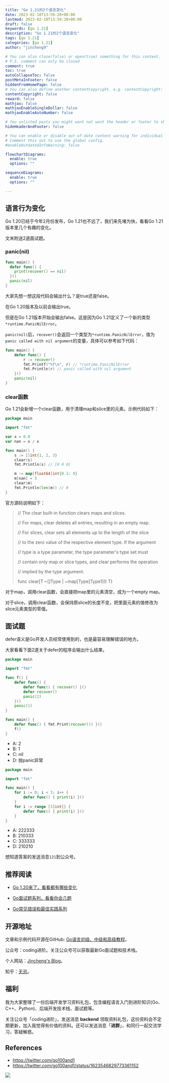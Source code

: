 ```yaml
---
title: "Go 1.21的2个语言变化"
date: 2023-02-18T13:59:20+08:00
lastmod: 2023-02-18T13:59:20+08:00
draft: false
keywords: [go 1.21]
description: "Go 1.21的2个语言变化"
tags: [go 1.21]
categories: [go 1.21]
author: "jincheng9"

# You can also close(false) or open(true) something for this content.
# P.S. comment can only be closed
comment: true
toc: true
autoCollapseToc: false
postMetaInFooter: false
hiddenFromHomePage: false
# You can also define another contentCopyright. e.g. contentCopyright: "This is another copyright."
contentCopyright: false
reward: false
mathjax: false
mathjaxEnableSingleDollar: false
mathjaxEnableAutoNumber: false

# You unlisted posts you might want not want the header or footer to show
hideHeaderAndFooter: false

# You can enable or disable out-of-date content warning for individual post.
# Comment this out to use the global config.
#enableOutdatedInfoWarning: false

flowchartDiagrams:
  enable: true
  options: ""

sequenceDiagrams: 
  enable: true
  options: ""

---
```


## 语言行为变化

Go 1.20已经于今年2月份发布，Go 1.21也不远了，我们来先堵为快，看看Go 1.21版本里几个有趣的变化。

文末附送2道面试题。

### panic(nil)

```go
func main() {
  defer func() {
    print(recover() == nil)
  }()
  panic(nil)
}
```

大家先想一想这段代码会输出什么？是true还是false。

在Go 1.20版本及以前会输出true。

但是在Go 1.21版本开始会输出false。这是因为Go 1.21定义了一个新的类型`*runtime.PanicNilError`。

`panic(nil)`后，`recover()`会返回一个类型为`*runtime.PanicNilError`，值为`panic called with nil argument`的变量，具体可以参考如下代码：

```go
func main() {
	defer func() {
		r := recover()
		fmt.Printf("%T\n", r) // *runtime.PanicNilError
		fmt.Println(r) // panic called with nil argument
	}()
	panic(nil)
}
```



### clear函数

Go 1.21会新增一个clear函数，用于清理map和slice里的元素。示例代码如下：

```go
package main

import "fmt"

var x = 0.0
var nan = x / x

func main() {
	s := []int{1, 2, 3}
	clear(s)
	fmt.Println(s) // [0 0 0]

	m := map[float64]int{0.1: 9}
	m[nan] = 5
	clear(m)
	fmt.Println(len(m)) // 0
}
```

官方源码说明如下：

> // The clear built-in function clears maps and slices.
>
> // For maps, clear deletes all entries, resulting in an empty map.
>
> // For slices, clear sets all elements up to the length of the slice
>
> // to the zero value of the respective element type. If the argument
>
> // type is a type parameter, the type parameter's type set must
>
> // contain only map or slice types, and clear performs the operation
>
> // implied by the type argument.
>
> func clear[T ~[]Type | ~map[Type]Type1](t T)

对于map，调用clear函数，会直接把map里的元素清空，成为一个empty map。

对于slice，调用clear函数，会保持原slice的长度不变，把里面元素的值修改为slice元素类型的零值。



## 面试题

defer语义是Go开发人员经常使用到的，也是最容易理解错误的地方。

大家看看下面2道关于defer的程序会输出什么结果。

```go
package main

import "fmt"

func f() {
	defer func() {
		defer func() { recover() }()
		defer recover()
		panic(2)
	}()
	panic(1)
}

func main() {
	defer func() { fmt.Print(recover()) }()
	f()
}
```

* A: 2
* B: 1
* C: nil
* D: 抛panic异常



```go
package main

import "fmt"

func main() {
	for i := 0; i < 3; i++ {
		defer func() { print(i) }()
	}
	for i := range [3]int{} {
		defer func() { print(i) }()
	}
}

```

* A: 222333
* B: 210333
* C: 333333
* D: 210210

想知道答案的发送消息`121`到公众号。



## 推荐阅读

* [Go 1.20来了，看看都有哪些变化](https://mp.weixin.qq.com/s?__biz=Mzg2MTcwNjc1Mg==&mid=2247484693&idx=1&sn=9f84d42dfadb7319f8c4e4645893d218&chksm=ce124a7af965c36c63deafc09b9f2bfdae35bc8714aa2f76bca63e233f664b499bad742a8c3f&token=293290824&lang=zh_CN#rd)

* [Go面试题系列，看看你会几题](https://mp.weixin.qq.com/mp/appmsgalbum?__biz=Mzg2MTcwNjc1Mg==&action=getalbum&album_id=2199553588283179010#wechat_redirect)

* [Go常见错误和最佳实践系列](https://mp.weixin.qq.com/mp/appmsgalbum?__biz=Mzg2MTcwNjc1Mg==&action=getalbum&album_id=2549657749539028992#wechat_redirect)

  

## 开源地址

文章和示例代码开源在GitHub: [Go语言初级、中级和高级教程](https://github.com/jincheng9/go-tutorial)。

公众号：coding进阶。关注公众号可以获取最新Go面试题和技术栈。

个人网站：[Jincheng's Blog](https://jincheng9.github.io/)。

知乎：[无忌](https://www.zhihu.com/people/thucuhkwuji)。



## 福利

我为大家整理了一份后端开发学习资料礼包，包含编程语言入门到进阶知识(Go、C++、Python)、后端开发技术栈、面试题等。

关注公众号「coding进阶」，发送消息 **backend** 领取资料礼包，这份资料会不定期更新，加入我觉得有价值的资料。还可以发送消息「**进群**」，和同行一起交流学习，答疑解惑。



## References

* https://twitter.com/go100and1
* https://twitter.com/go100and1/status/1623546829773361152

![](/img/wechat.png)

